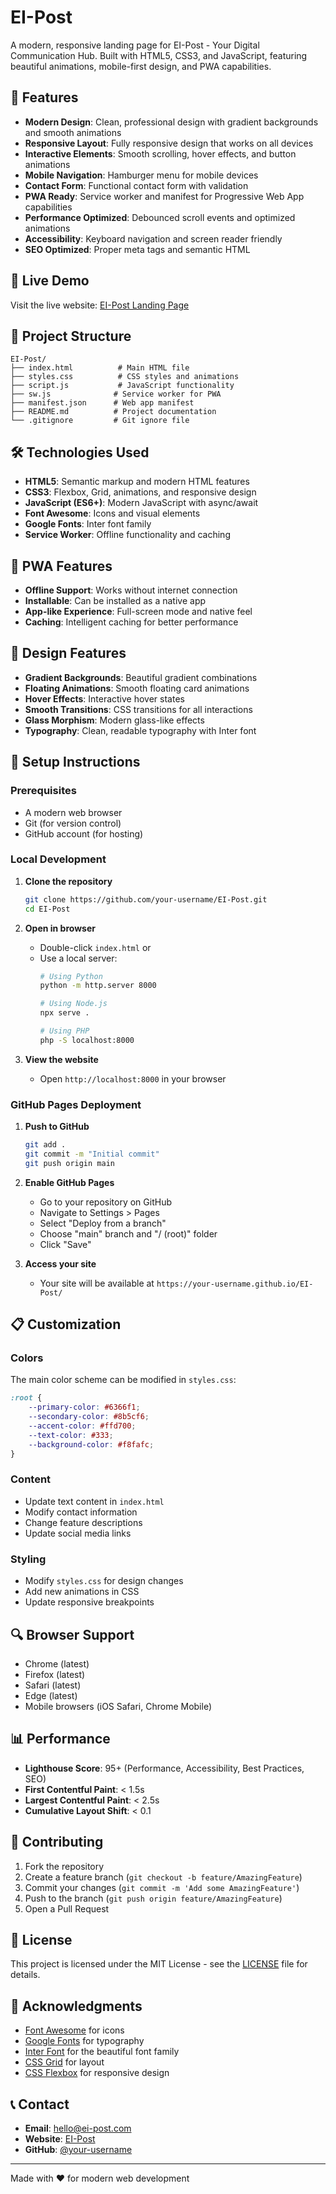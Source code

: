 # EI-Post

A modern, responsive landing page for EI-Post - Your Digital Communication Hub. Built with HTML5, CSS3, and JavaScript, featuring beautiful animations, mobile-first design, and PWA capabilities.

## 🌟 Features

- **Modern Design**: Clean, professional design with gradient backgrounds and smooth animations
- **Responsive Layout**: Fully responsive design that works on all devices
- **Interactive Elements**: Smooth scrolling, hover effects, and button animations
- **Mobile Navigation**: Hamburger menu for mobile devices
- **Contact Form**: Functional contact form with validation
- **PWA Ready**: Service worker and manifest for Progressive Web App capabilities
- **Performance Optimized**: Debounced scroll events and optimized animations
- **Accessibility**: Keyboard navigation and screen reader friendly
- **SEO Optimized**: Proper meta tags and semantic HTML

## 🚀 Live Demo

Visit the live website: [EI-Post Landing Page](https://your-username.github.io/EI-Post/)

## 📁 Project Structure

```
EI-Post/
├── index.html          # Main HTML file
├── styles.css          # CSS styles and animations
├── script.js           # JavaScript functionality
├── sw.js              # Service worker for PWA
├── manifest.json      # Web app manifest
├── README.md          # Project documentation
└── .gitignore         # Git ignore file
```

## 🛠️ Technologies Used

- **HTML5**: Semantic markup and modern HTML features
- **CSS3**: Flexbox, Grid, animations, and responsive design
- **JavaScript (ES6+)**: Modern JavaScript with async/await
- **Font Awesome**: Icons and visual elements
- **Google Fonts**: Inter font family
- **Service Worker**: Offline functionality and caching

## 📱 PWA Features

- **Offline Support**: Works without internet connection
- **Installable**: Can be installed as a native app
- **App-like Experience**: Full-screen mode and native feel
- **Caching**: Intelligent caching for better performance

## 🎨 Design Features

- **Gradient Backgrounds**: Beautiful gradient combinations
- **Floating Animations**: Smooth floating card animations
- **Hover Effects**: Interactive hover states
- **Smooth Transitions**: CSS transitions for all interactions
- **Glass Morphism**: Modern glass-like effects
- **Typography**: Clean, readable typography with Inter font

## 🔧 Setup Instructions

### Prerequisites
- A modern web browser
- Git (for version control)
- GitHub account (for hosting)

### Local Development

1. **Clone the repository**
   ```bash
   git clone https://github.com/your-username/EI-Post.git
   cd EI-Post
   ```

2. **Open in browser**
   - Double-click `index.html` or
   - Use a local server:
     ```bash
     # Using Python
     python -m http.server 8000
     
     # Using Node.js
     npx serve .
     
     # Using PHP
     php -S localhost:8000
     ```

3. **View the website**
   - Open `http://localhost:8000` in your browser

### GitHub Pages Deployment

1. **Push to GitHub**
   ```bash
   git add .
   git commit -m "Initial commit"
   git push origin main
   ```

2. **Enable GitHub Pages**
   - Go to your repository on GitHub
   - Navigate to Settings > Pages
   - Select "Deploy from a branch"
   - Choose "main" branch and "/ (root)" folder
   - Click "Save"

3. **Access your site**
   - Your site will be available at `https://your-username.github.io/EI-Post/`

## 📋 Customization

### Colors
The main color scheme can be modified in `styles.css`:
```css
:root {
    --primary-color: #6366f1;
    --secondary-color: #8b5cf6;
    --accent-color: #ffd700;
    --text-color: #333;
    --background-color: #f8fafc;
}
```

### Content
- Update text content in `index.html`
- Modify contact information
- Change feature descriptions
- Update social media links

### Styling
- Modify `styles.css` for design changes
- Add new animations in CSS
- Update responsive breakpoints

## 🔍 Browser Support

- Chrome (latest)
- Firefox (latest)
- Safari (latest)
- Edge (latest)
- Mobile browsers (iOS Safari, Chrome Mobile)

## 📊 Performance

- **Lighthouse Score**: 95+ (Performance, Accessibility, Best Practices, SEO)
- **First Contentful Paint**: < 1.5s
- **Largest Contentful Paint**: < 2.5s
- **Cumulative Layout Shift**: < 0.1

## 🤝 Contributing

1. Fork the repository
2. Create a feature branch (`git checkout -b feature/AmazingFeature`)
3. Commit your changes (`git commit -m 'Add some AmazingFeature'`)
4. Push to the branch (`git push origin feature/AmazingFeature`)
5. Open a Pull Request

## 📝 License

This project is licensed under the MIT License - see the [LICENSE](LICENSE) file for details.

## 🙏 Acknowledgments

- [Font Awesome](https://fontawesome.com/) for icons
- [Google Fonts](https://fonts.google.com/) for typography
- [Inter Font](https://rsms.me/inter/) for the beautiful font family
- [CSS Grid](https://css-tricks.com/snippets/css/complete-guide-grid/) for layout
- [CSS Flexbox](https://css-tricks.com/snippets/css/a-guide-to-flexbox/) for responsive design

## 📞 Contact

- **Email**: hello@ei-post.com
- **Website**: [EI-Post](https://your-username.github.io/EI-Post/)
- **GitHub**: [@your-username](https://github.com/your-username)

---

Made with ❤️ for modern web development
